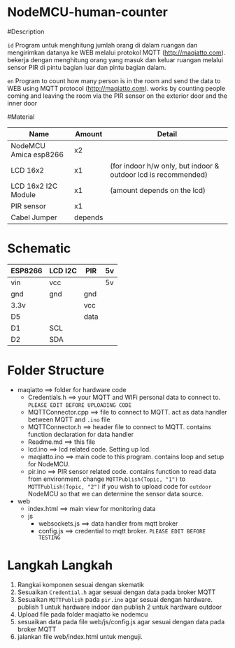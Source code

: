 # NodeMCU-human-counter

#Description

`id`
Program untuk menghitung jumlah orang di dalam ruangan dan
mengirimkan datanya ke WEB melalui protokol MQTT 
(http://maqiatto.com). bekerja dengan menghitung orang yang masuk
dan keluar ruangan melalui sensor PIR di pintu bagian luar
dan pintu bagian dalam.

`en`
Program to count how many person is in the room and send
the data to WEB using MQTT protocol (http://maqiatto.com).
works by counting people coming and leaving the room 
via the PIR sensor on the exterior door and the inner door

#Material

Name				 				  | Amount  | Detail
---------------------------- | ------- | ------
NodeMCU Amica esp8266        | x2		|
LCD 16x2                     | x1      |(for indoor h/w only, but indoor & outdoor lcd is recommended)
LCD 16x2 I2C Module          | x1      |(amount depends on the lcd)
PIR sensor                   | x1		|
Cabel Jumper                 | depends |

# Schematic

ESP8266 | LCD I2C | PIR  | 5v
------- | ------- | ---- | ---
vin     | vcc     |      | 5v
gnd     | gnd     | gnd  |
3.3v    |         | vcc  |
D5      |         | data |
D1      | SCL     |      |
D2      | SDA     |      |

# Folder Structure
- maqiatto ==> folder for hardware code
    *	Credentials.h ==> your MQTT and WIFi personal data to connect to. `PLEASE EDIT BEFORE UPLOADING CODE`
    * MQTTConnector.cpp ==> file to connect to MQTT. act as data handler between MQTT and `.ino` file
    * MQTTConnector.h ==> header file to connect to MQTT. contains function declaration for data handler
    * Readme.md ==> this file
    * lcd.ino ==> lcd related code. Setting up lcd.
    * maqiatto.ino ==> main code to this program. contains loop and setup for NodeMCU.
    * pir.ino ==> PIR sensor related code. contains function to read data from environment. change `MQTTPublish(Topic, "1")` to `MQTTPublish(Topic, "2")` if you wish to upload code for `outdoor` NodeMCU so that we can determine the sensor data source.
- web
   * index.html ==> main view for monitoring data
   - js
     * websockets.js ==> data handler from mqtt broker
     * config.js ==> credential to mqtt broker. `PLEASE EDIT BEFORE TESTING`

# Langkah Langkah
1.  Rangkai komponen sesuai dengan skematik
2.  Sesuaikan `Credential.h` agar sesuai dengan data pada broker MQTT
3.  Sesuaikan `MQTTPublish` pada `pir.ino` agar sesuai dengan hardware. publish 1 untuk hardware indoor dan publish 2 untuk hardware outdoor
4.  Upload file pada folder maqiatto ke nodemcu
5.  sesuaikan data pada file web/js/config.js agar sesuai dengan data pada broker MQTT
6.  jalankan file web/index.html untuk menguji.
 

